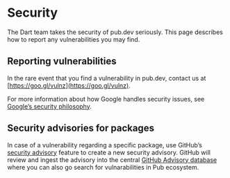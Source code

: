 # Security

The Dart team takes the security of pub.dev seriously.
This page describes how to report any vulnerabilities you may find.

## Reporting vulnerabilities

In the rare event that you find a vulnerability in pub.dev, contact us at
[https://goo.gl/vulnz](https://goo.gl/vulnz).

For more information about how Google handles security issues, see
[Google’s security philosophy](https://www.google.com/about/appsecurity/).

## Security advisories for packages

In case of a vulnerability regarding a specific package, use GitHub’s [security
advisory](https://docs.github.com/en/code-security/repository-security-advisories/creating-a-repository-security-advisory)
feature to create a new security advisory. GitHub will review and ingest the
advisory into the central [GitHub Advisory
database](https://github.com/advisories) where you can also go search for
vulnarabilities in Pub ecosystem.
